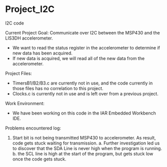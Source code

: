 # Project_I2C
I2C code

Current Project Goal:  Communicate over I2C between the MSP430 and the LIS3DH accelerometer.
- We want to read the status register in the accelerometer to determine if new data has been acquired.
- If new data is acquired, we will read all of the new data from the accelerometer.

Project Files:
- TimersB1/B2/B3.c are currently not in use, and the code currently in those files has no correlation to this project.
- Clocks.c is currently not in use and is left over from a previous project.

Work Environment:
- We have been working on this code in the IAR Embedded Workbench IDE.

Problems encountered log:
1. Start bit is not being transmitted MSP430 to accelerometer.  As result, code gets stuck waiting for transmission.
  a. Further investigation led us to discover that the SDA Line is never high when the program is running.
  b. the SCL line is high at the start of the program, but gets stuck low once the code gets stuck.
